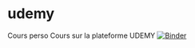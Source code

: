 # udemy
Cours perso
Cours sur la plateforme UDEMY
[![Binder](https://mybinder.org/badge_logo.svg)](https://mybinder.org/v2/gh/rbasters/udemy/master?filepath=https%3A%2F%2Fgithub.com%2Frbasters%2Fudemy%2Fblob%2Fmaster%2FChallenge%25205.ipynb)
